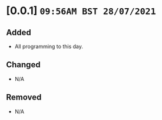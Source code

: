 # **[0.0.1]** `09:56AM BST 28/07/2021`

## Added
- All programming to this day.

## Changed
- N/A

## Removed
- N/A

